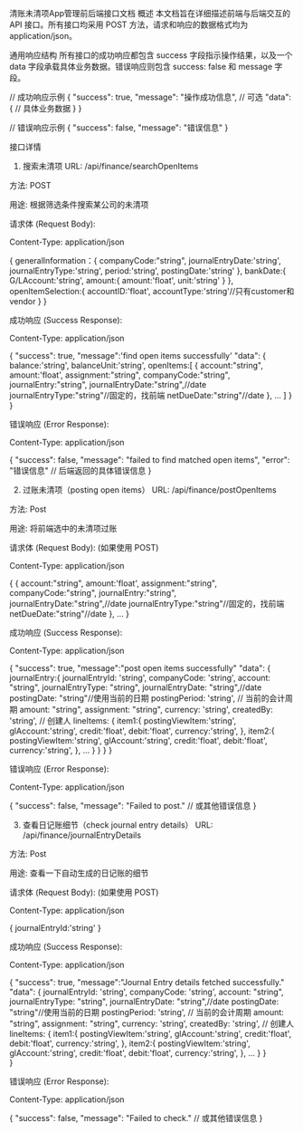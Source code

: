 清账未清项App管理前后端接口文档
概述
本文档旨在详细描述前端与后端交互的 API 接口。所有接口均采用 POST 方法，请求和响应的数据格式均为 application/json。

通用响应结构
所有接口的成功响应都包含 success 字段指示操作结果，以及一个 data 字段承载具体业务数据。错误响应则包含 success: false 和 message 字段。

// 成功响应示例
{
    "success": true,
    "message": "操作成功信息", // 可选
    "data": {
        // 具体业务数据
    }
}

// 错误响应示例
{
    "success": false,
    "message": "错误信息"
}

接口详情

1. 搜索未清项
   URL: /api/finance/searchOpenItems

方法: POST

用途: 根据筛选条件搜索某公司的未清项

请求体 (Request Body):

Content-Type: application/json

{
    generalInformation：{
        companyCode:"string",
        journalEntryDate:'string',
        journalEntryType:'string',
        period:'string',
        postingDate:'string'
    },
    bankDate:{
        G/LAccount:'string',
        amount:{
            amount:'float',
            unit:'string'
        }
    },
    openItemSelection:{
        accountID:'float',
        accountType:'string'//只有customer和vendor
    }
}

成功响应 (Success Response):

Content-Type: application/json

{
    "success": true,
    "message":'find open items successfully'
    "data": {
        balance:'string',
        balanceUnit:'string',
        openItems:[
            {
                account:"string",
                amount:'float',
                assignment:"string",
                companyCode:"string",
                journalEntry:"string",
                journalEntryDate:"string",//date
                journalEntryType:"string"//固定的，找前端
                netDueDate:"string"//date
            },
            ...
        ]
    }
}

错误响应 (Error Response):

Content-Type: application/json

{
    "success": false,
    "message": "failed to find matched open items",
    "error": "错误信息" // 后端返回的具体错误信息
}

2. 过账未清项（posting open items）
   URL: /api/finance/postOpenItems

方法: Post

用途: 将前端选中的未清项过账

请求体 (Request Body): (如果使用 POST)

Content-Type: application/json

{
    {
        account:"string",
        amount:'float',
        assignment:"string",
        companyCode:"string",
        journalEntry:"string",
        journalEntryDate:"string",//date
        journalEntryType:"string"//固定的，找前端
        netDueDate:"string"//date
    },
    ...
}

成功响应 (Success Response):

Content-Type: application/json

{
    "success": true,
    "message":"post open items successfully"
    "data": {
        journalEntry:{
                journalEntryId: 'string',
                companyCode: 'string',
                account: "string",
                journalEntryType: "string",
                journalEntryDate: "string",//date
                postingDate: "string"//使用当前的日期
                postingPeriod: 'string', // 当前的会计周期
                amount: "string",
                assignment: "string",
                currency: 'string', 
                createdBy: 'string', // 创建人
                lineItems: {
                    item1:{
                        postingViewItem:'string',
                        glAccount:'string',
                        credit:'float',
                        debit:'float',
                        currency:'string',
                    },
                    item2:{
                        postingViewItem:'string',
                        glAccount:'string',
                        credit:'float',
                        debit:'float',
                        currency:'string',
                    },
                    ...
                }
        }
    }
}

错误响应 (Error Response):

Content-Type: application/json

{
    "success": false,
    "message": "Failed to post." // 或其他错误信息
}

3. 查看日记账细节（check journal entry details）
   URL: /api/finance/journalEntryDetails

方法: Post

用途: 查看一下自动生成的日记账的细节

请求体 (Request Body): (如果使用 POST)

Content-Type: application/json

{
    journalEntryId:'string'
}

成功响应 (Success Response):

Content-Type: application/json

{
    "success": true,
    "message":"Journal Entry details fetched successfully."
    "data": {
        journalEntryId: 'string',
        companyCode: 'string',
        account: "string",
        journalEntryType: "string",
        journalEntryDate: "string",//date
        postingDate: "string"//使用当前的日期
        postingPeriod: 'string', // 当前的会计周期
        amount: "string",
        assignment: "string",
        currency: 'string', 
        createdBy: 'string', // 创建人
        lineItems: {
            item1:{
                postingViewItem:'string',
                glAccount:'string',
                credit:'float',
                debit:'float',
                currency:'string',
            },
            item2:{
                postingViewItem:'string',
                glAccount:'string',
                credit:'float',
                debit:'float',
                currency:'string',
            },
            ...
        }
    }   
}

错误响应 (Error Response):

Content-Type: application/json

{
    "success": false,
    "message": "Failed to check." // 或其他错误信息
}